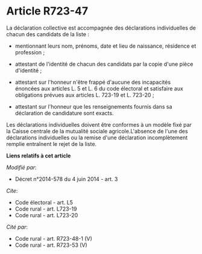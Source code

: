 # Article R723-47

La déclaration collective est accompagnée des déclarations individuelles de chacun des candidats de la liste :

- mentionnant leurs nom, prénoms, date et lieu de naissance, résidence et profession ;

- attestant de l'identité de chacun des candidats par la copie d'une pièce d'identité ;

- attestant sur l'honneur n'être frappé d'aucune des incapacités énoncées aux articles L. 5 et L. 6 du code électoral et
satisfaire aux obligations prévues aux articles L. 723-19 et L. 723-20 ;

- attestant sur l'honneur que les renseignements fournis dans sa déclaration de candidature sont exacts. 

Les déclarations individuelles doivent être conformes à un modèle fixé par la Caisse centrale de la mutualité sociale
agricole.L'absence de l'une des déclarations individuelles ou la remise d'une déclaration incomplètement remplie entraînent
le rejet de la liste.

**Liens relatifs à cet article**

_Modifié par_:

  - Décret n°2014-578 du 4 juin 2014 - art. 3

_Cite_:

  - Code électoral - art. L5
  - Code rural - art. L723-19
  - Code rural - art. L723-20

_Cité par_:

  - Code rural - art. R723-48-1 (V)
  - Code rural - art. R723-53 (V)
